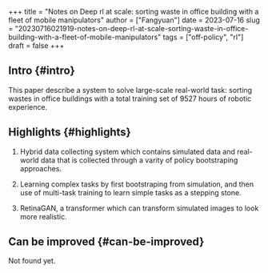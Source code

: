 +++
title = "Notes on Deep rl at scale: sorting waste in office building with a fleet of mobile manipulators"
author = ["Fangyuan"]
date = 2023-07-16
slug = "20230716021919-notes-on-deep-rl-at-scale-sorting-waste-in-office-building-with-a-fleet-of-mobile-manipulators"
tags = ["off-policy", "rl"]
draft = false
+++

## Intro {#intro}

This paper describe a system to solve large-scale real-world task: sorting wastes in office buildings with a total training set of 9527 hours of robotic experience.


## Highlights {#highlights}

1.  Hybrid data collecting system which contains simulated data and real-world data that is collected through a varity of policy bootstraping approaches.

2.  Learning complex tasks by first bootstraping from simulation, and then use of multi-task training to learn simple tasks as a stepping stone.

3.  RetinaGAN, a transformer which can transform simulated images to look more realistic.


## Can be improved {#can-be-improved}

Not found yet.
